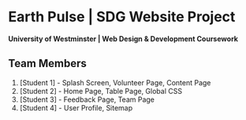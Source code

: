 # Earth Pulse | SDG Website Project  
**University of Westminster | Web Design & Development Coursework**  

## Team Members
1. [Student 1] - Splash Screen, Volunteer Page, Content Page  
2. [Student 2] - Home Page, Table Page, Global CSS  
3. [Student 3] - Feedback Page, Team Page  
4. [Student 4] - User Profile, Sitemap  

